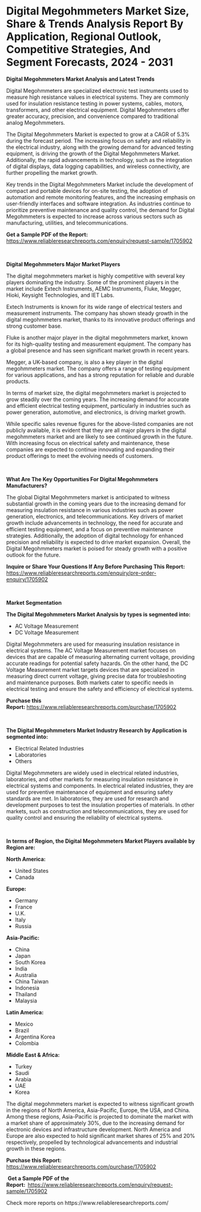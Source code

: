 <p><h1>Digital Megohmmeters Market Size, Share & Trends Analysis Report By Application, Regional Outlook, Competitive Strategies, And Segment Forecasts, 2024 - 2031</h1></p><p><strong>Digital Megohmmeters Market Analysis and Latest Trends</strong></p>
<p><p>Digital Megohmmeters are specialized electronic test instruments used to measure high resistance values in electrical systems. They are commonly used for insulation resistance testing in power systems, cables, motors, transformers, and other electrical equipment. Digital Megohmmeters offer greater accuracy, precision, and convenience compared to traditional analog Megohmmeters.</p><p>The Digital Megohmmeters Market is expected to grow at a CAGR of 5.3% during the forecast period. The increasing focus on safety and reliability in the electrical industry, along with the growing demand for advanced testing equipment, is driving the growth of the Digital Megohmmeters Market. Additionally, the rapid advancements in technology, such as the integration of digital displays, data logging capabilities, and wireless connectivity, are further propelling the market growth.</p><p>Key trends in the Digital Megohmmeters Market include the development of compact and portable devices for on-site testing, the adoption of automation and remote monitoring features, and the increasing emphasis on user-friendly interfaces and software integration. As industries continue to prioritize preventive maintenance and quality control, the demand for Digital Megohmmeters is expected to increase across various sectors such as manufacturing, utilities, and telecommunications.</p></p>
<p><strong>Get a Sample PDF of the Report:&nbsp;</strong> <a href="https://www.reliableresearchreports.com/enquiry/request-sample/1705902">https://www.reliableresearchreports.com/enquiry/request-sample/1705902</a></p>
<p>&nbsp;</p>
<p><strong>Digital Megohmmeters Major Market Players</strong></p>
<p><p>The digital megohmmeters market is highly competitive with several key players dominating the industry. Some of the prominent players in the market include Extech Instruments, AEMC Instruments, Fluke, Megger, Hioki, Keysight Technologies, and IET Labs.</p><p>Extech Instruments is known for its wide range of electrical testers and measurement instruments. The company has shown steady growth in the digital megohmmeters market, thanks to its innovative product offerings and strong customer base. </p><p>Fluke is another major player in the digital megohmmeters market, known for its high-quality testing and measurement equipment. The company has a global presence and has seen significant market growth in recent years.</p><p>Megger, a UK-based company, is also a key player in the digital megohmmeters market. The company offers a range of testing equipment for various applications, and has a strong reputation for reliable and durable products.</p><p>In terms of market size, the digital megohmmeters market is projected to grow steadily over the coming years. The increasing demand for accurate and efficient electrical testing equipment, particularly in industries such as power generation, automotive, and electronics, is driving market growth.</p><p>While specific sales revenue figures for the above-listed companies are not publicly available, it is evident that they are all major players in the digital megohmmeters market and are likely to see continued growth in the future. With increasing focus on electrical safety and maintenance, these companies are expected to continue innovating and expanding their product offerings to meet the evolving needs of customers.</p></p>
<p>&nbsp;</p>
<p><strong>What Are The Key Opportunities For Digital Megohmmeters Manufacturers?</strong></p>
<p><p>The global Digital Megohmmeters market is anticipated to witness substantial growth in the coming years due to the increasing demand for measuring insulation resistance in various industries such as power generation, electronics, and telecommunications. Key drivers of market growth include advancements in technology, the need for accurate and efficient testing equipment, and a focus on preventive maintenance strategies. Additionally, the adoption of digital technology for enhanced precision and reliability is expected to drive market expansion. Overall, the Digital Megohmmeters market is poised for steady growth with a positive outlook for the future.</p></p>
<p><strong>Inquire or Share Your Questions If Any Before Purchasing This Report:</strong> <a href="https://www.reliableresearchreports.com/enquiry/pre-order-enquiry/1705902">https://www.reliableresearchreports.com/enquiry/pre-order-enquiry/1705902</a></p>
<p>&nbsp;</p>
<p><strong>Market Segmentation</strong></p>
<p><strong>The Digital Megohmmeters Market Analysis by types is segmented into:</strong></p>
<p><ul><li>AC Voltage Measurement</li><li>DC Voltage Measurement</li></ul></p>
<p><p>Digital Megohmmeters are used for measuring insulation resistance in electrical systems. The AC Voltage Measurement market focuses on devices that are capable of measuring alternating current voltage, providing accurate readings for potential safety hazards. On the other hand, the DC Voltage Measurement market targets devices that are specialized in measuring direct current voltage, giving precise data for troubleshooting and maintenance purposes. Both markets cater to specific needs in electrical testing and ensure the safety and efficiency of electrical systems.</p></p>
<p><strong>Purchase this Report:&nbsp;</strong><a href="https://www.reliableresearchreports.com/purchase/1705902">https://www.reliableresearchreports.com/purchase/1705902</a></p>
<p>&nbsp;</p>
<p><strong>The Digital Megohmmeters Market Industry Research by Application is segmented into:</strong></p>
<p><ul><li>Electrical Related Industries</li><li>Laboratories</li><li>Others</li></ul></p>
<p><p>Digital Megohmmeters are widely used in electrical related industries, laboratories, and other markets for measuring insulation resistance in electrical systems and components. In electrical related industries, they are used for preventive maintenance of equipment and ensuring safety standards are met. In laboratories, they are used for research and development purposes to test the insulation properties of materials. In other markets, such as construction and telecommunications, they are used for quality control and ensuring the reliability of electrical systems.</p></p>
<p>&nbsp;</p>
<p><strong>In terms of Region, the Digital Megohmmeters Market Players available by Region are:</strong></p>
<p>
    <p> <strong> North America: </strong>
        <ul>
            <li>United States</li>
            <li>Canada</li>
        </ul>
        </p> 
    <p> <strong> Europe: </strong>
        <ul>
            <li>Germany</li>
            <li>France</li>
            <li>U.K.</li>
            <li>Italy</li>
            <li>Russia</li>
        </ul>
        </p> 
    <p> <strong> Asia-Pacific: </strong>
        <ul>
            <li>China</li>
            <li>Japan</li>
            <li>South Korea</li>
            <li>India</li>
            <li>Australia</li>
            <li>China Taiwan</li>
            <li>Indonesia</li>
            <li>Thailand</li>
            <li>Malaysia</li>
        </ul>
        </p> 
    <p> <strong> Latin America: </strong>
        <ul>
            <li>Mexico</li>
            <li>Brazil</li>
            <li>Argentina Korea</li>
            <li>Colombia</li>
        </ul>
        </p> 
    <p> <strong> Middle East & Africa: </strong>
        <ul>
            <li>Turkey</li>
            <li>Saudi</li>
            <li>Arabia</li>
            <li>UAE</li>
            <li>Korea</li>
        </ul>
    </p>
    </p>
<p><p>The digital megohmmeters market is expected to witness significant growth in the regions of North America, Asia-Pacific, Europe, the USA, and China. Among these regions, Asia-Pacific is projected to dominate the market with a market share of approximately 30%, due to the increasing demand for electronic devices and infrastructure development. North America and Europe are also expected to hold significant market shares of 25% and 20% respectively, propelled by technological advancements and industrial growth in these regions.</p></p>
<p><strong>Purchase this Report: </strong><a href="https://www.reliableresearchreports.com/purchase/1705902">https://www.reliableresearchreports.com/purchase/1705902</a></p>
<p>&nbsp;<strong>Get a Sample PDF of the Report:&nbsp;&nbsp;</strong><a href="https://www.reliableresearchreports.com/enquiry/request-sample/1705902">https://www.reliableresearchreports.com/enquiry/request-sample/1705902</a></p>
<p><strong></strong></p>
<p>Check more reports on https://www.reliableresearchreports.com/</p>